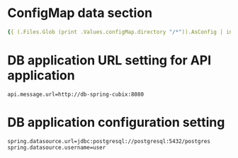 # ConfigMap data section

```yaml
{{ (.Files.Glob (print .Values.configMap.directory "/*")).AsConfig | indent 2 }}
```

# DB application URL setting for API application

```properties
api.message.url=http://db-spring-cubix:8080
```

# DB application configuration setting

```properties
spring.datasource.url=jdbc:postgresql://postgresql:5432/postgres
spring.datasource.username=user
```
